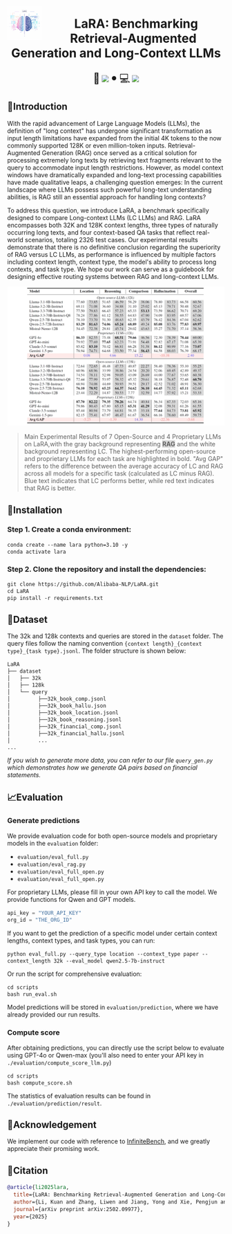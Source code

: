 <img src="figs/LaRA.png" alt="LaRA" width="80" align="left"><div align="center"><h1>&nbsp; LaRA: Benchmarking Retrieval-Augmented Generation and Long-Context LLMs</h1></div>

<p align="center">
<font size=5>📑</font>
<a target="_self" href="https://arxiv.org/abs/2502.09977"> <img style="height:14pt" src="https://img.shields.io/badge/-Paper-red?style=flat&logo=arxiv"></a> 
<font size=6>•</font> 
<font size=5>💻</font> 
<a target="_self" href="https://github.com/Alibaba-NLP/LaRA"> <img style="height:14pt" src="https://img.shields.io/badge/-Code-pink?style=flat&logo=github"></a>



## 🔎Introduction

With the rapid advancement of Large Language Models (LLMs), the definition of "long context" has undergone significant transformation as input length limitations have expanded from the initial 4K tokens to the now commonly supported 128K or even million-token inputs. Retrieval-Augmented Generation (RAG) once served as a critical solution for processing extremely long texts by retrieving text fragments relevant to the query to accommodate input length restrictions. However, as model context windows have dramatically expanded and long-text processing capabilities have made qualitative leaps, a challenging question emerges: In the current landscape where LLMs possess such powerful long-text understanding abilities, is RAG still an essential approach for handling long contexts?

To address this question, we introduce LaRA, a benchmark specifically designed to compare Long-context LLMs (LC LLMs) and RAG. LaRA encompasses both 32K and 128K context lengths, three types of naturally occurring long texts, and four context-based QA tasks that reflect real-world scenarios, totaling 2326 test cases. Our experimental results demonstrate that there is no definitive conclusion regarding the superiority of RAG versus LC LLMs, as performance is influenced by multiple factors including context length, context type, the model's ability to process long contexts, and task type. We hope our work can serve as a guidebook for designing effective routing systems between RAG and long-context LLMs.

![Main results of Loong](figs/main.png)
> Main Experimental Results of 7 Open-Source and 4 Proprietary LLMs on LaRA,with the gray background representing <span style="background-color: rgba(128, 128, 128, 0.3); font-weight: bold;">RAG</span> and the white background representing LC. The highest-performing open-source and proprietary LLMs for each task are highlighted in bold. "Avg GAP" refers to the difference between the average accuracy of LC and RAG across all models for a specific task (calculated as LC minus RAG). Blue text indicates that LC performs better, while red text indicates that RAG is better.
> 

## 🔨Installation
### Step 1. Create a conda environment:
```shell
conda create --name lara python=3.10 -y
conda activate lara
```
### Step 2. Clone the repository and install the dependencies:
```shell
git clone https://github.com/Alibaba-NLP/LaRA.git
cd LaRA
pip install -r requirements.txt
```

## 📃Dataset
The 32k and 128k contexts and queries are stored in the `dataset` folder. The query files follow the naming convention `{context length}_{context type}_{task type}.jsonl`. The folder structure is shown below:
```
LaRA
├── dataset
│   ├── 32k
│   ├── 128k
│   └── query
│         ├──32k_book_comp.jsonl
│         ├──32k_book_hallu.json
│         ├──32k_book_location.jsonl
│         ├──32k_book_reasoning.jsonl
│         ├──32k_financial_comp.jsonl
│         ├──32k_financial_hallu.jsonl
│         ...
...
```
*If you wish to generate more data, you can refer to our file `query_gen.py` which demonstrates how we generate QA pairs based on financial statements.*

## 📈Evaluation
### Generate predictions

We provide evaluation code for both open-source models and proprietary models in the `evaluation` folder:
* `evaluation/eval_full.py`
* `evaluation/eval_rag.py`
* `evaluation/eval_full_open.py`
* `evaluation/eval_full_open.py`

For proprietary LLMs, please fill in your own API key to call the model. We provide functions for Qwen and GPT models.
```python
api_key = "YOUR_API_KEY"
org_id = "THE_ORG_ID"
```
If you want to get the prediction of a specific model under certain context lengths, context types, and task types, you can run:
```shell
python eval_full.py --query_type location --context_type paper --context_length 32k --eval_model qwen2.5-7b-instruct
```
Or run the script for comprehensive evaluation:
```shell
cd scripts
bash run_eval.sh
```
Model predictions will be stored in `evaluation/prediction`, where we have already provided our run results. 

### Compute score
After obtaining predictions, you can directly use the script below to evaluate using GPT-4o or Qwen-max (you'll also need to enter your API key in `./evaluation/compute_score_llm.py`)
```shell
cd scripts
bash compute_score.sh
```
The statistics of evaluation results can be found in `./evaluation/prediction/result`.
## 🌻Acknowledgement
We implement our code with reference to [InfiniteBench](https://github.com/OpenBMB/InfiniteBench), and we greatly appreciate their promising work.

## 🔔Citation
```bibtex
@article{li2025lara,
  title={LaRA: Benchmarking Retrieval-Augmented Generation and Long-Context LLMs-No Silver Bullet for LC or RAG Routing},
  author={Li, Kuan and Zhang, Liwen and Jiang, Yong and Xie, Pengjun and Huang, Fei and Wang, Shuai and Cheng, Minhao},
  journal={arXiv preprint arXiv:2502.09977},
  year={2025}
}
```